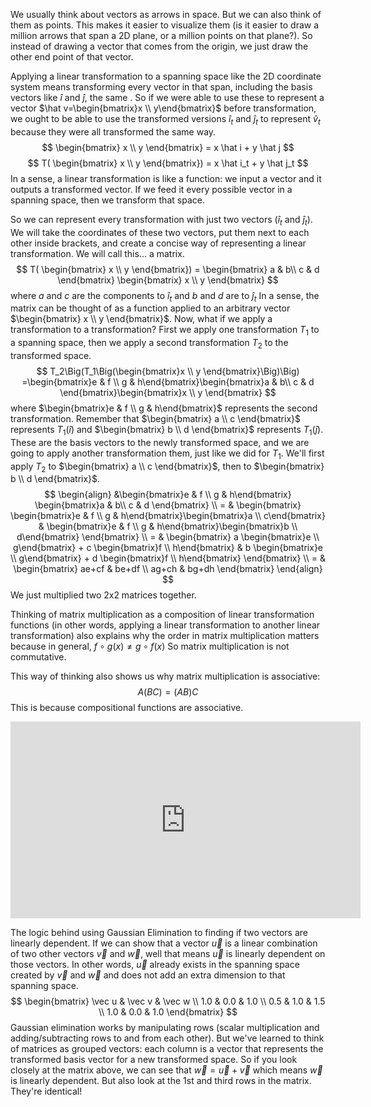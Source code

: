 We usually think about vectors as arrows in space. But we can also think of them as points. This makes it easier to visualize them (is it easier to draw a million arrows that span a 2D plane, or a million points on that plane?). So instead of drawing a vector that comes from the origin, we just draw the other end point of that vector.

Applying a linear transformation to a spanning space like the 2D coordinate system means transforming every vector in that span, including the basis vectors like $\hat i$  and $\hat j$, the same . So if we were able to use these to represent a vector $\hat v=\begin{bmatrix}x \\ y\end{bmatrix}$ before transformation, we ought to be able to use the transformed versions $\hat i_t$ and $\hat j_t$ to represent $\hat v_t$ because they were all transformed the same way.
$$
\begin{bmatrix}
x \\
y
\end{bmatrix} = x \hat i + y \hat j
$$
$$
T(
\begin{bmatrix}
x \\
y
\end{bmatrix}) = x \hat i_t + y \hat j_t
$$
In a sense, a linear transformation is like a function: we input a vector and it outputs a transformed vector. If we feed it every possible vector in a spanning space, then we transform that space.

So we can represent every transformation with just two vectors ($\hat i_t$  and $\hat j_t$). We will take the coordinates of these two vectors, put them next to each other inside brackets, and create a concise way of representing a linear transformation. We will call this... a matrix. 
$$
T(
\begin{bmatrix}
x \\
y
\end{bmatrix}) = 
\begin{bmatrix}
a & b\\
c & d
\end{bmatrix}
\begin{bmatrix}
x \\
y
\end{bmatrix}
$$
where $a$ and $c$ are the components to $\hat i_t$ and $b$ and $d$ are to $\hat j_t$
In a sense, the matrix can be thought of as a function applied to an arbitrary vector $\begin{bmatrix} x \\ y \end{bmatrix}$.
Now, what if we apply a transformation to a transformation? First we apply one transformation $T_1$ to a spanning space, then we apply a second transformation $T_2$ to the transformed space.
$$
T_2\Big(T_1\Big(\begin{bmatrix}x \\ y \end{bmatrix}\Big)\Big)
=\begin{bmatrix}e & f \\ g & h\end{bmatrix}\begin{bmatrix}a & b\\ c & d \end{bmatrix}\begin{bmatrix}x \\ y \end{bmatrix}
$$
where $\begin{bmatrix}e & f \\ g & h\end{bmatrix}$ represents the second transformation. Remember that $\begin{bmatrix} a \\ c \end{bmatrix}$ represents $T_1(\hat i)$ and $\begin{bmatrix} b \\ d \end{bmatrix}$ represents $T_1(\hat j)$. These are the basis vectors to the newly transformed space, and we are going to apply another transformation them, just like we did for $T_1$. We'll first apply $T_2$ to $\begin{bmatrix} a \\ c \end{bmatrix}$, then to $\begin{bmatrix} b \\ d \end{bmatrix}$.
$$
\begin{align}
&\begin{bmatrix}e & f \\ g & h\end{bmatrix}
\begin{bmatrix}a & b\\ c & d \end{bmatrix} \\
= & \begin{bmatrix}
	\begin{bmatrix}e & f \\ g & h\end{bmatrix}\begin{bmatrix}a \\ c\end{bmatrix} & 
	\begin{bmatrix}e & f \\ g & h\end{bmatrix}\begin{bmatrix}b \\ d\end{bmatrix}	
\end{bmatrix} \\
= & \begin{bmatrix}
	a \begin{bmatrix}e \\ g\end{bmatrix} + c \begin{bmatrix}f \\ h\end{bmatrix} & 
	b \begin{bmatrix}e \\ g\end{bmatrix} + d \begin{bmatrix}f \\ h\end{bmatrix}
\end{bmatrix} \\
= & \begin{bmatrix}
ae+cf  & be+df \\ ag+ch & bg+dh
\end{bmatrix}
\end{align}
$$
We just multiplied two 2x2 matrices together.

Thinking of matrix multiplication as a composition of linear transformation functions (in other words, applying a linear transformation to another linear transformation) also explains why the order in matrix multiplication matters because in general, $f \circ g(x) \neq g \circ f(x)$
So matrix multiplication is not commutative.

This way of thinking also shows us why matrix multiplication is associative:
$$
A(BC) = (AB) C
$$
This is because compositional functions are associative.
<iframe width="560" height="315" src="https://www.youtube.com/embed/mCnjpnhLeDU" title="YouTube video player" frameborder="0" allow="accelerometer; autoplay; clipboard-write; encrypted-media; gyroscope; picture-in-picture; web-share" allowfullscreen></iframe>


The logic behind using Gaussian Elimination to finding if two vectors are linearly dependent.
If we can show that a vector $\vec u$ is a linear combination of two other vectors $\vec v$ and $\vec w$, well that means $\vec u$ is linearly dependent on those vectors. In other words, $\vec u$ already exists in the spanning space created by $\vec v$ and $\vec w$ and does not add an extra dimension to that spanning space.
$$
\begin{bmatrix}
\vec u & \vec v & \vec w \\
1.0 & 0.0 & 1.0 \\
0.5 & 1.0 & 1.5 \\
1.0 & 0.0 & 1.0
\end{bmatrix}
$$
Gaussian elimination works by manipulating rows (scalar multiplication and adding/subtracting rows to and from each other). But we've learned to think of matrices as grouped vectors: each column is a vector that represents the transformed basis vector for a new transformed space. So if you look closely at the matrix above, we can see that $\vec w = \vec u + \vec v$ which means $\vec w$ is linearly dependent.
But also look at the 1st and third rows in the matrix. They're identical!